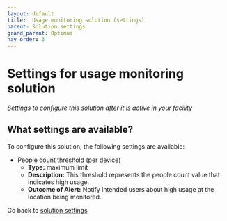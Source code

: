 ```yaml
---
layout: default
title:  Usage monitoring solution (settings)
parent: Solution settings
grand_parent: Optimus
nav_order: 3
---
```


# Settings for usage monitoring solution
*Settings to configure this solution after it is active in your facility*

## What settings are available?
To configure this solution, the following settings are available:

- People count threshold (per device)
    - **Type:** maximum limit
    - **Description:** This threshold represents the people count value that indicates high usage.
    - **Outcome of Alert:** Notify intended users about high usage at the location being monitored.

Go back to [solution settings](/vcs_settings.html)
